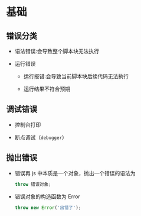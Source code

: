 # 基础

## 错误分类

  - 语法错误:会导致整个脚本块无法执行

  - 运行错误

      - 运行报错:会导致当前脚本块后续代码无法执行

      - 运行结果不符合预期

## 调试错误

  - 控制台打印

  - 断点调试（`debugger`）

## 抛出错误

  - 错误再 js 中本质是一个对象，抛出一个错误的语法为

    ```js
    throw 错误对象;
    ```

  - 错误对象的构造函数为 Error

    ```js
    throw new Error('出错了');
    ```
